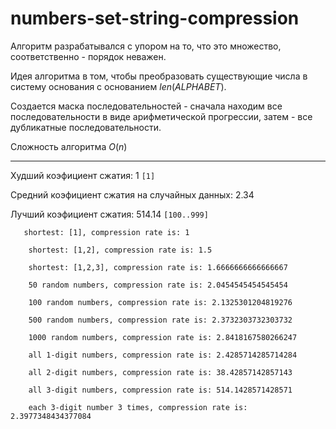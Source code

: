 # numbers-set-string-compression

Алгоритм разрабатывался с упором на то, что это множество, соответственно - порядок неважен.

Идея алгоритма в том, чтобы преобразовать существующие числа в систему основания с основанием $len(ALPHABET)$.

Создается маска последовательностей - сначала находим все последовательности в виде арифметической прогрессии, затем - все дубликатные последовательности.

Сложность алгоритма $O(n)$

---
Худший коэфициент сжатия: 1 `[1]`

Средний коэфициент сжатия на случайных данных: 2.34

Лучший коэфициент сжатия: 514.14 `[100..999]`

```
   shortest: [1], compression rate is: 1

    shortest: [1,2], compression rate is: 1.5

    shortest: [1,2,3], compression rate is: 1.6666666666666667

    50 random numbers, compression rate is: 2.0454545454545454

    100 random numbers, compression rate is: 2.1325301204819276

    500 random numbers, compression rate is: 2.3732303732303732

    1000 random numbers, compression rate is: 2.8418167580266247

    all 1-digit numbers, compression rate is: 2.4285714285714284

    all 2-digit numbers, compression rate is: 38.42857142857143

    all 3-digit numbers, compression rate is: 514.1428571428571

    each 3-digit number 3 times, compression rate is: 2.3977348434377084
```
